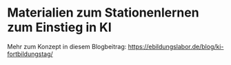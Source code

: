 # Materialien zum Stationenlernen zum Einstieg in KI

Mehr zum Konzept in diesem Blogbeitrag: https://ebildungslabor.de/blog/ki-fortbildungstag/
